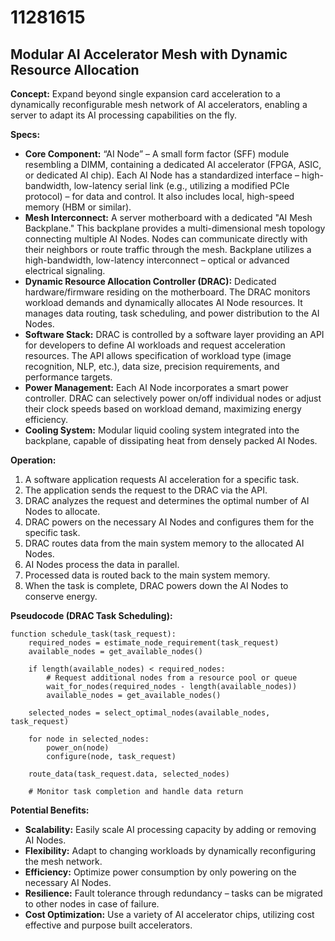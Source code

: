 # 11281615

## Modular AI Accelerator Mesh with Dynamic Resource Allocation

**Concept:** Expand beyond single expansion card acceleration to a dynamically reconfigurable mesh network of AI accelerators, enabling a server to adapt its AI processing capabilities on the fly.

**Specs:**

*   **Core Component:** “AI Node” – A small form factor (SFF) module resembling a DIMM, containing a dedicated AI accelerator (FPGA, ASIC, or dedicated AI chip).  Each AI Node has a standardized interface – high-bandwidth, low-latency serial link (e.g., utilizing a modified PCIe protocol) – for data and control. It also includes local, high-speed memory (HBM or similar).
*   **Mesh Interconnect:** A server motherboard with a dedicated "AI Mesh Backplane." This backplane provides a multi-dimensional mesh topology connecting multiple AI Nodes. Nodes can communicate directly with their neighbors or route traffic through the mesh. Backplane utilizes a high-bandwidth, low-latency interconnect – optical or advanced electrical signaling.
*   **Dynamic Resource Allocation Controller (DRAC):** Dedicated hardware/firmware residing on the motherboard. The DRAC monitors workload demands and dynamically allocates AI Node resources. It manages data routing, task scheduling, and power distribution to the AI Nodes.
*   **Software Stack:** DRAC is controlled by a software layer providing an API for developers to define AI workloads and request acceleration resources. The API allows specification of workload type (image recognition, NLP, etc.), data size, precision requirements, and performance targets.
*   **Power Management:** Each AI Node incorporates a smart power controller. DRAC can selectively power on/off individual nodes or adjust their clock speeds based on workload demand, maximizing energy efficiency.
*   **Cooling System:** Modular liquid cooling system integrated into the backplane, capable of dissipating heat from densely packed AI Nodes.

**Operation:**

1.  A software application requests AI acceleration for a specific task.
2.  The application sends the request to the DRAC via the API.
3.  DRAC analyzes the request and determines the optimal number of AI Nodes to allocate.
4.  DRAC powers on the necessary AI Nodes and configures them for the specific task.
5.  DRAC routes data from the main system memory to the allocated AI Nodes.
6.  AI Nodes process the data in parallel.
7.  Processed data is routed back to the main system memory.
8.  When the task is complete, DRAC powers down the AI Nodes to conserve energy.

**Pseudocode (DRAC Task Scheduling):**

```
function schedule_task(task_request):
    required_nodes = estimate_node_requirement(task_request)
    available_nodes = get_available_nodes()

    if length(available_nodes) < required_nodes:
        # Request additional nodes from a resource pool or queue
        wait_for_nodes(required_nodes - length(available_nodes))
        available_nodes = get_available_nodes()

    selected_nodes = select_optimal_nodes(available_nodes, task_request)

    for node in selected_nodes:
        power_on(node)
        configure(node, task_request)

    route_data(task_request.data, selected_nodes)

    # Monitor task completion and handle data return
```

**Potential Benefits:**

*   **Scalability:**  Easily scale AI processing capacity by adding or removing AI Nodes.
*   **Flexibility:** Adapt to changing workloads by dynamically reconfiguring the mesh network.
*   **Efficiency:**  Optimize power consumption by only powering on the necessary AI Nodes.
*   **Resilience:**  Fault tolerance through redundancy – tasks can be migrated to other nodes in case of failure.
*   **Cost Optimization:** Use a variety of AI accelerator chips, utilizing cost effective and purpose built accelerators.